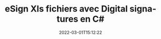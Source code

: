 ---
############################# Static ############################
layout: "auto-gen-signature"
date: 2022-03-01T15:12:22
draft: false
operation: Sign
signaturetype: Digital
fileformat: Xls
productName: .NET
lang: fr
productCode: net
otherformats: pdf doc docx docm dot dotx odt ott xls xlsx xlsm xlsb ods ots xltx xltm pptx pptm
breadcrumb: Put Digital signature on Xls for C#

############################# Head ############################
head_title: "Ajout de signatures électroniques numériques au fichier Xls avec C#"
head_description: "Mettez la signature numérique sur le fichier Xls pour .NET en utilisant quelques lignes de code. Utilisez l'API GroupDocs Document Signature pour signer des dizaines de formats de fichiers."

############################# Header ############################
title: "eSign Xls fichiers avec Digital signatures en C#"
description: "Comment ajouter la signature Digital avec quelques lignes de code .NET"
bg_image: "https://cms.admin.containerize.com/templates/aspose/App_Themes/V3/images/bg/header1.png"
bg_overlay: false
button:
    enable: true

############################# SubMenu ############################
submenu:
    enable: true

    left:
        img_alt: "GroupDocs.Signature for .NET"
        image: "https://cms.admin.containerize.com/templates/groupdocs/images/product-logos/90x90-noborder/groupdocs-signature-net.png"
        product: "GroupDocs.Signature"
        platform: ".NET"



############################# About ############################
about:
    enable: true
    title: "À propos de l'API de signatures numériques GroupDocs.Signature for .NET"
    content: |
        [GroupDocs.Signature for .NET](https://products.groupdocs.com/signature/net/) est une API populaire pour signer des documents avec des signatures électroniques numériques, avec des certificats numériques. Pour les signatures numériques, l'API utilise des fichiers de certificat PFX pour signer un document avec des clés privées et publiques protégées par mot de passe. Les signatures numériques peuvent être utilisées pour certifier des documents commerciaux avec une page particulière eSign PDF, certifier des documents Microsoft Office entiers tels que Words, Excel, des fichiers Powerpoint et des documents Open Office. Les clients peuvent facilement manipuler les signatures comme les modifier, les supprimer ou les ajuster. L'API fournit un moyen de rechercher et de vérifier les signatures. De plus, de nombreuses capacités de personnalisation des signatures sont fournies.
    

############################# Steps ############################
steps:
    enable: true
    title_left: "Étapes pour signer Xls avec Digital dans C#"
    content_left: |
        [GroupDocs.Signature for .NET](https://products.groupdocs.com/signature/net/) permet de signer rapidement et facilement des documents Xls avec des signatures Digital.
        
        * Créez une instance de la classe Signature fournissant le fichier Xls censé signer en tant que chemin ou flux de mémoire
        * Instanciez la classe SignOptions et définissez toutes les données demandées.
        * Appelez la méthode Signature.Sign() en transmettant le fichier de sortie Xls ou le flux de mémoire

    title_right: " Configuration requise"
    content_right: |
        GroupDocs.Signature for .NET sont pris en charge sur toutes les principales plates-formes et systèmes d'exploitation. Avant d'exécuter le code ci-dessous, assurez-vous que les prérequis suivants sont installés sur votre système.

        * Systèmes d'exploitation : Microsoft Windows, Linux, MacOS
        * Environnements de développement : Microsoft Visual Studio, Xamarin, MonoDevelop
        * Frameworks: .NET Framework, .NET Standard, .NET Core, Mono
        * Obtenez le dernier GroupDocs.Signature for .NET de [Nuget](https://www.nuget.org/packages/groupdocs.signature)
         
    code: |
        ```csharp    
                
        // Set up input Xls file
        string filePath = "input.xls";
        // Set up output file
        string outputFilePath = "output.xls";
        // Provide digital certificate
        string certificateFilePath = "certificate.pfx";

        // Instantiate Signature for input file
        using (GroupDocs.Signature.Signature signature = new GroupDocs.Signature.Signature(filePath))
        {
                //Provide sign options
                DigitalSignOptions options = new DigitalSignOptions(certificateFilePath)
                {
                    // set certificate password
                    Password = "1234567890",
                    // set signature position
                    Left = 50,
                    Top = 200,
                };

                // sign Xls document
                SignResult result = signature.Sign(outputFilePath, options);
        }

        ```

############################# Demos ############################
demos:
    enable: true
    title: "Signature de documents Xls avec Digital Live Demo"
    content: |
       Signez dès maintenant le fichier Xls avec différentes signatures en visitant le site Web [GroupDocs.Signature App](https://products.groupdocs.app/signature/family). Une démo en ligne gratuite vous attend.          

############################# More Formats ############################
more_formats:
    enable: true
    title: "Autres signatures Digital prises en charge pour C#"
    content: |
        "Vous pouvez également signer Xls avec d'autres types de signature. Veuillez consulter la liste ci-dessous."
    format: 
       
       
back_to_top:
    enable: true
---